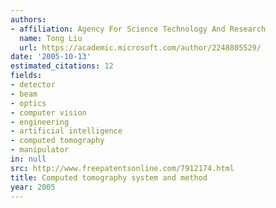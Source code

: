 ```yaml
---
authors:
- affiliation: Agency For Science Technology And Research
  name: Tong Liu
  url: https://academic.microsoft.com/author/2248805529/
date: '2005-10-13'
estimated_citations: 12
fields:
- detector
- beam
- optics
- computer vision
- engineering
- artificial intelligence
- computed tomography
- manipulator
in: null
src: http://www.freepatentsonline.com/7912174.html
title: Computed tomography system and method
year: 2005
---
```

